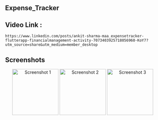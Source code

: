 ## Expense_Tracker

## Video Link :
    https://www.linkedin.com/posts/ankit-sharma-maa_expensetracker-flutterapp-financialmanagement-activity-7073403925718056960-KoY7?utm_source=share&utm_medium=member_desktop

## Screenshots

<p align="center">
  <img src="https://github.com/user-attachments/assets/73eeed23-38b9-42d1-81c1-a4c5a77210f9" alt="Screenshot 1" width="150"/>
  <img src="https://github.com/user-attachments/assets/3901ba79-afc0-4f2f-95c8-ebeb36f6f393" alt="Screenshot 2" width="150"/>
  <img src="https://github.com/user-attachments/assets/ac2a10a8-a4c6-4635-8ddd-9f2f09206a96" alt="Screenshot 3" width="150"/>
</p>
